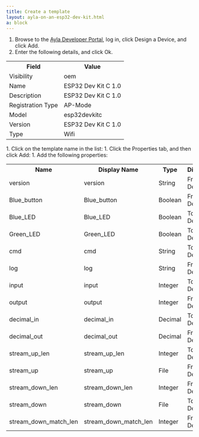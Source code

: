 ```yaml
---
title: Create a template
layout: ayla-on-an-esp32-dev-kit.html
a: block
---
```


1. Browse to the [Ayla Developer Portal](/apps/ayla-developer-portal/), log in, click Design a Device, and click Add.
1. Enter the following details, and click Ok.
<table>
<tr><th>Field</th><th>Value</th></tr>
<tr><td>Visibility</td><td>oem</td></tr>
<tr><td>Name</td><td>ESP32 Dev Kit C 1.0</td></tr>
<tr><td>Description</td><td>ESP32 Dev Kit C 1.0</td></tr>
<tr><td>Registration Type</td><td>AP-Mode</td></tr>
<tr><td>Model</td><td>esp32devkitc</td></tr>
<tr><td>Version</td><td>ESP32 Dev Kit C 1.0</td></tr>
<tr><td>Type</td><td>Wifi</td></tr>
</table>
1. Click on the template name in the list:
1. Click the Properties tab, and then click Add:
1. Add the following properties:
<table>
<tr><th>Name</th><th>Display Name</th><th>Type</th><th>Direction</th><th>Scope</th></tr>
<tr><td>version</td><td>version</td><td>String</td><td>From Device</td><td>user</td></tr>
<tr><td>Blue_button</td><td>Blue_button</td><td>Boolean</td><td>From Device</td><td>user</td></tr>
<tr><td>Blue_LED</td><td>Blue_LED</td><td>Boolean</td><td>To Device</td><td>user</td></tr>
<tr><td>Green_LED</td><td>Green_LED</td><td>Boolean</td><td>To Device</td><td>user</td></tr>
<tr><td>cmd</td><td>cmd</td><td>String</td><td>To Device</td><td>user</td></tr>
<tr><td>log</td><td>log</td><td>String</td><td>From Device</td><td>user</td></tr>
<tr><td>input</td><td>input</td><td>Integer</td><td>To Device</td><td>user</td></tr>
<tr><td>output</td><td>output</td><td>Integer</td><td>From Device</td><td>user</td></tr>
<tr><td>decimal_in</td><td>decimal_in</td><td>Decimal</td><td>To Device</td><td>user</td></tr>
<tr><td>decimal_out</td><td>decimal_out</td><td>Decimal</td><td>From Device</td><td>user</td></tr>
<tr><td>stream_up_len</td><td>stream_up_len</td><td>Integer</td><td>To Device</td><td>user</td></tr>
<tr><td>stream_up</td><td>stream_up</td><td>File</td><td>From Device</td><td>user</td></tr>
<tr><td>stream_down_len</td><td>stream_down_len</td><td>Integer</td><td>From Device</td><td>user</td></tr>
<tr><td>stream_down</td><td>stream_down</td><td>File</td><td>To Device</td><td>user</td></tr>
<tr><td>stream_down_match_len</td><td>stream_down_match_len</td><td>Integer</td><td>From Device</td><td>user</td></tr>
</table>
